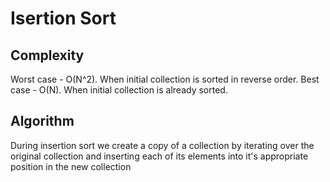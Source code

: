 # Isertion Sort

## Complexity

Worst case - O(N^2). When initial collection is sorted in reverse order.
Best case - O(N). When initial collection is already sorted.

## Algorithm

During insertion sort we create a copy of a collection by iterating over the original collection and inserting each of its elements into it's appropriate position in the new collection